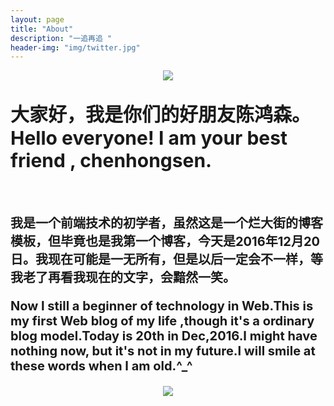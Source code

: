 ```yaml
---
layout: page
title: "About"
description: "一追再追 "
header-img: "img/twitter.jpg"
---
```



<center>
    <p><img src="http://img5.imgtn.bdimg.com/it/u=2317838788,2272156727&fm=23&gp=0.jpg" align="center"></p>
</center>

<p style="font-size:30px;font-weight:bold">大家好，我是你们的好朋友陈鸿森。Hello everyone! I am your best friend , chenhongsen.</p><br>
<p style="font-size:20px;font-weight:bold">我是一个前端技术的初学者，虽然这是一个烂大街的博客模板，但毕竟也是我第一个博客，今天是2016年12月20日。我现在可能是一无所有，但是以后一定会不一样，等我老了再看我现在的文字，会黯然一笑。</p>

<p style="font-size:20px;font-weight:bold">Now I still a beginner of technology in Web.This is my first Web blog of my life ,though it's a ordinary blog model.Today is 20th in Dec,2016.I might have nothing now, but it's not in my future.I will smile at these words when I am old.^_^ </p>

<center>
    <p><img src="http://i173.photobucket.com/albums/w63/cnfeat/2015-08-29-2_zpsqj7po8eo.png" align="center"></p>
</center>






